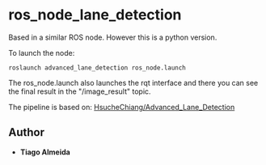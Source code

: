 # ros_node_lane_detection
Based in a similar ROS node. However this is a python version.

To launch the node:
```
roslaunch advanced_lane_detection ros_node.launch 
```
The ros_node.launch also launches the rqt interface and there you can see the final result in the "/image_result" topic.

The pipeline is based on:
[HsucheChiang/Advanced_Lane_Detection](https://github.com/HsucheChiang/Advanced_Lane_Detection)

## Author

* **Tiago Almeida**